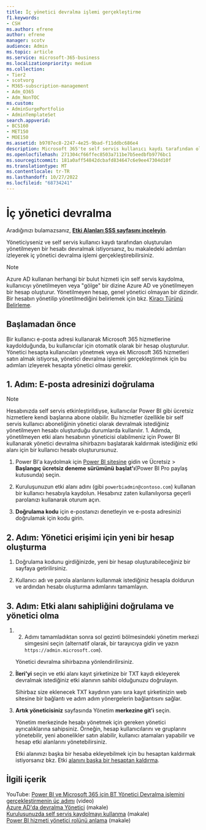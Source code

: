 ```yaml
---
title: İç yönetici devralma işlemi gerçekleştirme
f1.keywords:
- CSH
ms.author: efrene
author: efrene
manager: scotv
audience: Admin
ms.topic: article
ms.service: microsoft-365-business
ms.localizationpriority: medium
ms.collection:
- Tier2
- scotvorg
- M365-subscription-management
- Adm_O365
- Adm_NonTOC
ms.custom:
- AdminSurgePortfolio
- AdminTemplateSet
search.appverid:
- BCS160
- MET150
- MOE150
ms.assetid: b9707ec8-2247-4e25-9bad-f11ddbc686e4
description: Microsoft 365'te self servis kullanıcı kaydı tarafından oluşturulan yönetilmeyen bir hesabı devralmak için e-postanızı ve etki alanı sahipliğini doğrulamayı öğrenin.
ms.openlocfilehash: 271304cf66ffec8503a711be7b5eedbfb9776bc1
ms.sourcegitcommit: 181a0aff54842dcbafd834647c6e9ee47304d10f
ms.translationtype: MT
ms.contentlocale: tr-TR
ms.lasthandoff: 10/27/2022
ms.locfileid: "68734241"
---
```

# <a name="internal-admin-takeover"></a>İç yönetici devralma

 Aradığınızı bulamazsanız, **[Etki Alanları SSS sayfasını inceleyin](../setup/domains-faq.yml)**.

Yöneticiyseniz ve self servis kullanıcı kaydı tarafından oluşturulan yönetilmeyen bir hesabı devralmak istiyorsanız, bu makaledeki adımları izleyerek iç yönetici devralma işlemi gerçekleştirebilirsiniz.

> [!NOTE]
> Azure AD kullanan herhangi bir bulut hizmeti için self servis kaydolma, kullanıcıyı yönetilmeyen veya "gölge" bir dizine Azure AD ve yönetilmeyen bir hesap oluşturur. Yönetilmeyen hesap, genel yönetici olmayan bir dizindir. Bir hesabın yönetilip yönetilmediğini belirlemek için bkz. [Kiracı Türünü Belirleme](/power-platform/admin/powerapps-gdpr-dsr-guide-systemlogs#determining-tenant-type). 
  
## <a name="before-you-begin"></a>Başlamadan önce

Bir kullanıcı e-posta adresi kullanarak Microsoft 365 hizmetlerine kaydolduğunda, bu kullanıcılar için otomatik olarak bir hesap oluşturulur. Yönetici hesapta kullanıcıları yönetmek veya ek Microsoft 365 hizmetleri satın almak istiyorsa, yönetici devralma işlemini gerçekleştirmek için bu adımları izleyerek hesapta yönetici olması gerekir.

## <a name="step-1-verify-your-email-address"></a>1. Adım: E-posta adresinizi doğrulama

> [!NOTE]
> Hesabınızda self servis etkinleştirildiyse, kullanıcılar Power BI gibi ücretsiz hizmetlere kendi başlarına abone olabilir. Bu hizmetler özellikle bir self servis kullanıcı aboneliğinin yönetici olarak devralmak istediğiniz yönetilmeyen hesabı oluşturduğu durumlarda kullanılır. 1. Adımda, yönetilmeyen etki alanı hesabının yöneticisi olabilmeniz için Power BI kullanarak yönetici devralma sihirbazını başlatarak kaldırmak istediğiniz etki alanı için bir kullanıcı hesabı oluşturursunuz.

1. Power BI'a kaydolmak için [Power BI sitesine](https://powerbi.com) gidin ve Ücretsiz  > **Başlangıç ücretsiz deneme sürümünü** **başlat'ı**(Power BI Pro paylaş kutusunda) seçin. 

2. Kuruluşunuzun etki alanı adını (gibi `powerbiadmin@contoso.com`) kullanan bir kullanıcı hesabıyla kaydolun. Hesabınız zaten kullanılıyorsa geçerli parolanızı kullanarak oturum açın.

3. **Doğrulama kodu** için e-postanızı denetleyin ve e-posta adresinizi doğrulamak için kodu girin.

## <a name="step-2-create-a-new-account-for-admin-access"></a>2. Adım: Yönetici erişimi için yeni bir hesap oluşturma

1. Doğrulama kodunu girdiğinizde, yeni bir hesap oluşturabileceğiniz bir sayfaya getirilirsiniz.

2. Kullanıcı adı ve parola alanlarını kullanmak istediğiniz hesapla doldurun ve ardından hesabı oluşturma adımlarını tamamlayın.

## <a name="step-3-verify-domain-ownership-and-become-the-admin"></a>3. Adım: Etki alanı sahipliğini doğrulama ve yönetici olma

1. 2. Adımı tamamladıktan sonra sol gezinti bölmesindeki yönetim merkezi simgesini seçin (alternatif olarak, bir tarayıcıya gidin ve yazın `https://admin.microsoft.com`).

    Yönetici devralma sihirbazına yönlendirilirsiniz.

2. **İleri'yi** seçin ve etki alanı kayıt şirketinize bir TXT kaydı ekleyerek devralmak istediğiniz etki alanının sahibi olduğunuzu doğrulayın.

    Sihirbaz size eklenecek TXT kaydının yanı sıra kayıt şirketinizin web sitesine bir bağlantı ve adım adım yönergelerin bağlantısını sağlar.

3. **Artık yöneticisiniz** sayfasında Yönetim **merkezine git'i** seçin.

    Yönetim merkezinde hesabı yönetmek için gereken yönetici ayrıcalıklarına sahipsiniz. Örneğin, hesap kullanıcılarını ve gruplarını yönetebilir, yeni abonelikler satın alabilir, kullanıcı atamaları yapabilir ve hesap etki alanlarını yönetebilirsiniz.

    Etki alanınızı başka bir hesaba ekleyebilmek için bu hesaptan kaldırmak istiyorsanız bkz. Etki [alanını başka bir hesaptan kaldırma](remove-a-domain-from-another-account.md).
  
## <a name="related-content"></a>İlgili içerik

YouTube: [Power BI ve Microsoft 365 için BT Yönetici Devralma işlemini gerçekleştirmenin üç adımı](https://www.youtube.com/watch?v=xt5EsrQBZZk) (video)\
[Azure AD'da devralma Yönetici](/azure/active-directory/users-groups-roles/domains-admin-takeover) (makale)\
[Kuruluşunuzda self servis kaydolmayı kullanma](self-service-sign-up.md) (makale)\
[Power BI hizmeti yönetici rolünü anlama](/power-bi/service-admin-role) (makale)